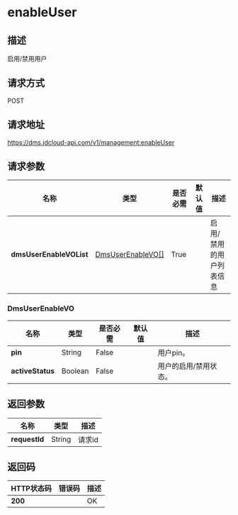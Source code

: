 # enableUser


## 描述
启用/禁用用户

## 请求方式
POST

## 请求地址
https://dms.jdcloud-api.com/v1/management:enableUser


## 请求参数
|名称|类型|是否必需|默认值|描述|
|---|---|---|---|---|
|**dmsUserEnableVOList**|[DmsUserEnableVO[]](#dmsuserenablevo)|True| |启用/禁用的用户列表信息|

### <div id="DmsUserEnableVO">DmsUserEnableVO</div>
|名称|类型|是否必需|默认值|描述|
|---|---|---|---|---|
|**pin**|String|False| |用户pin。|
|**activeStatus**|Boolean|False| |用户的启用/禁用状态。|

## 返回参数
|名称|类型|描述|
|---|---|---|
|**requestId**|String|请求id|


## 返回码
|HTTP状态码|错误码|描述|
|---|---|---|
|**200**||OK|
